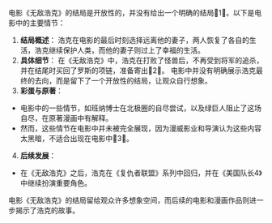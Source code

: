 电影《无敌浩克》的结局是开放性的，并没有给出一个明确的结局1。以下是电影中的主要情节：
1. **结局概述**：
浩克在电影的最后时刻选择远离他的妻子，两人恢复了各自的生活，浩克继续保护人类，而他的妻子则过上了幸福的生活。
2. **具体细节**：
在《无敌浩克》中，浩克在打败了怪兽后，不再受到将军的追杀，并在结尾时买回了罗斯的项链，准备寄出2。
电影中并没有明确展示浩克最终的去向，而是留下了一个开放性的结局，让观众自行想象。
3. **彩蛋与原著**：
- 电影中的一些情节，如班纳博士在北极圈的自尽尝试，以及绿巨人阻止了这场自尽，在原著漫画中有解释。
 - 然而，这些情节在电影中并未被完全展现，因为漫威影业和导演认为这些内容太黑暗，不适合出现在电影中3。
4. **后续发展**：
 - 在《无敌浩克》之后，浩克在《复仇者联盟》系列中回归，并在《美国队长4》中继续扮演重要角色。

电影《无敌浩克》的结局留给观众许多想象空间，而后续的电影和漫画作品则进一步揭示了浩克的故事。

